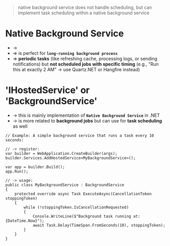 > native background service does not handle scheduling, but can implement task scheduling within a native background service

# Native Background Service
* -> 
* => is perfect for **`long-running background process`**
* => **periodic tasks** (like refreshing cache, processing logs, or sending notifications) but **not scheduled jobs with specific timing** (e.g., "Run this at exactly 2 AM" → use Quartz.NET or Hangfire instead)

# 'IHostedService' or 'BackgroundService'
* -> this is mainly implementation of **`Native Background Service`** in .NET 
* -> is more related to **background jobs** but can use for **task scheduling** as well

```
// Example: A simple background service that runs a task every 10 seconds:

// -> register:
var builder = WebApplication.CreateBuilder(args);
builder.Services.AddHostedService<MyBackgroundService>();

var app = builder.Build();
app.Run();

// -> usage:
public class MyBackgroundService : BackgroundService
{
    protected override async Task ExecuteAsync(CancellationToken stoppingToken)
    {
        while (!stoppingToken.IsCancellationRequested)
        {
            Console.WriteLine($"Background task running at: {DateTime.Now}");
            await Task.Delay(TimeSpan.FromSeconds(10), stoppingToken);
        }
    }
}
```
